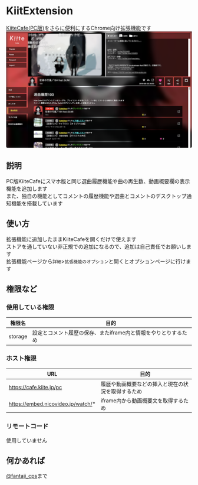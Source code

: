 # KiitExtension
[KiiteCafe(PC版)](https://cafe.kiite.jp/)をさらに便利にするChrome向け拡張機能です  
![使用例](/images/screenshot01.png)

## 説明
PC版KiiteCafeにスマホ版と同じ選曲履歴機能や曲の再生数、動画概要欄の表示機能を追加します  
また、独自の機能としてコメントの履歴機能や選曲とコメントのデスクトップ通知機能を搭載しています  

## 使い方
拡張機能に追加したままKiiteCafeを開くだけで使えます  
ストアを通していない非正規での追加になるので、追加は自己責任でお願いします  
拡張機能ページから`詳細`>`拡張機能のオプション`と開くとオプションページに行けます  

## 権限など
### 使用している権限
| 権限名  | 目的                                                           |
| ------- | -------------------------------------------------------------- |
| storage | 設定とコメント履歴の保存、またiframe内と情報をやりとりするため |

### ホスト権限
| URL                                | 目的                                               |
| ---------------------------------- | -------------------------------------------------- |
| https://cafe.kiite.jp/pc           | 履歴や動画概要などの挿入と現在の状況を取得するため |
| https://embed.nicovideo.jp/watch/* | iframe内から動画概要文を取得するため               |

### リモートコード
使用していません

## 何かあれば
[@fantaji_cps](https://twitter.com/fantaji_cps)まで
